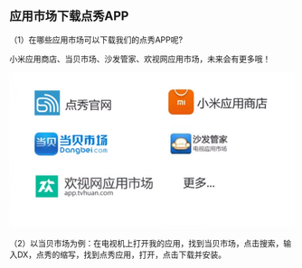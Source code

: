 ## 应用市场下载点秀APP

（1）在哪些应用市场可以下载我们的点秀APP呢?

小米应用商店、当贝市场、沙发管家、欢视网应用市场，未来会有更多哦！

![avatar](../images/install/5.png)

（2）以当贝市场为例：在电视机上打开我的应用，找到当贝市场，点击搜索，输入DX，点秀的缩写，找到点秀应用，打开，点击下载并安装。
